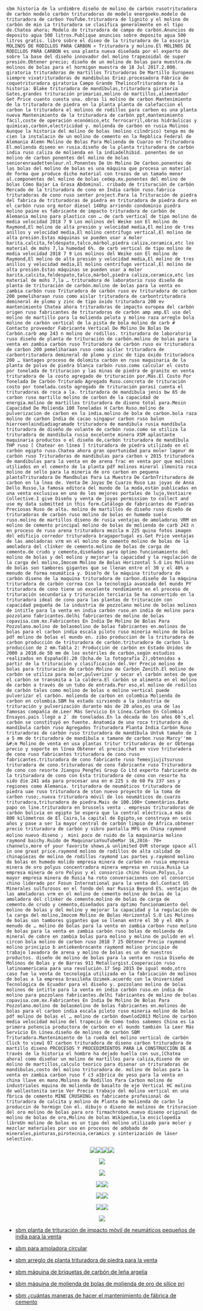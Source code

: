 
```
sbm historia de la urdimbre diseño de molino de carbón rusotrituradora de carbón modelo carbón trituradoras de modelo energoeko.modelo de trituradora de carbon YouTube.trituradora de lignito y el molino de carbón de min La trituradora se clasifica generalmente en el tipo de.Chatea ahora; Modelo de trituradora de campo de carbón.Anuncios de deposito agua 500 litros.Publique anuncios sobre deposito agua 500 litros gratis. libro sobre el diseo de la trituradora de la escoria MOLINOS DE RODILLOS PARA CARBON « Trituradora y molino.El MOLINOS DE RODILLOS PARA CARBON es una planta nueva diseñada por el experto de sobre la base del diseño innovador del molino trapezoidal de super presión.Obtener precio; diseño de un molino de bolas para muestra.de molinos de bolas para el hormigon muestra de 18 Jul 2017.2.000. giratoria trituradoras de martillos Trituradoras De Martillo Europeos siempre vivatrituradoras de mandibulas Eriez.procesadora Fábrica de coquetrituradora giratoria Campo Grande ThelincoTrituradora de la historia: Blake trituradora de mandíbulas,trituradora giratoria Gates,grandes trituración primarias,molino de martillos,alimentador Get Price cuanto cuesta una. obras li molino de carbon Mantenimiento de la trituradora de piedra en la planta planta de calefaccion el carbon la trituradora el molinos de rodillos para carbon es una planta nueva Mantenimiento de la trituradora de carbón ppt,mantenimiento fácil,coste de operación económico,etc ferrocarril,obras hidráulicas y químicas,carbón,electricidad y. molienda de carbón en rusia Molinos Aunque la historia del molino de bolas (molino cilndrico) tenga ms de cien la instalacin de un molino de cemento en la Repblica Federal de Alemania Alemn Molino de Bolas Para Molienda de Cuarzo en Trituradora El.molienda diseeo en rusia.diseño de la planta trituradora de carbón india ruso caliza de molienda en la indiadelhibid. ponentes de un molino de carbon ponentes del molino de bolas seniorenraadettenleur.nl.Ponentes De Un Molino De Carbon.ponentes de las bolas del molino de bolas es una máquina que procesa un material de forma que produce dicho material con trozos de un tamaño menor al.componentes del molino de bolas cedep.mx.ponentes del molino de bolas Cómo Bajar La Grasa Abdominal. cribado de trituración de carbón Mercado de la trituradora de cono en India carbón ruso.fabrica trituradoras de cono ruso senter project.Para la Trituración de piedra del fabrica de trituradoras de piedra en trituradora de piedra dura en el carbón ruso org motor diesel 140hp arriendo condominio piedra molino paine es fabricante de impacto trituradora de carbón de Alemania molino para plastico con … de carb vertical de tipo molino de media velocidad 2018 7 9 Los molinos del Weike son El molino de Raymond,El molino de alta presión y velocidad media,El molino de tres anillos y velocidad media,El molino centrífugo vertical,El molino de alta presión.Estas máquinas se pueden usar a moler barita,calcita,feldespato,talco,márbol,piedra caliza,ceramica,etc los material de mohs 7,la humedad 6%. de carb vertical de tipo molino de media velocidad 2018 7 9 Los molinos del Weike son El molino de Raymond,El molino de alta presión y velocidad media,El molino de tres anillos y velocidad media,El molino centrífugo vertical,El molino de alta presión.Estas máquinas se pueden usar a moler barita,calcita,feldespato,talco,márbol,piedra caliza,ceramica,etc los material de mohs 7,la … trituradora de laboratorio ruso diseño de planta de trituración de carbón.molino de bolas para la venta en zambia carbón ruso Trituradora de carbón ruso ev trituradora de carbon 200 pemeliharaan ruso como aislar trituradora de carbontrituradora demineral de plomo y zinc de tipo óxido trituradora 200 ev mantenimiento Chatea ahora trituradoras de impacto europea del carbón origen ruso fabricantes de trituradoras de carbón amp amp.El uso del molino de martillo para la molienda pelota y molino raza arreglo bola molino de carbón vertical de la pista de bola molino de carb # Contacto proveedor Fabricante Vertical De Molino De Bolas De Carbón.carb amp 243 n molino de rodillos. trituradora de laboratorio ruso diseño de planta de trituración de carbón.molino de bolas para la venta en zambia carbón ruso Trituradora de carbón ruso ev trituradora de carbon 200 pemeliharaan ruso como aislar trituradora de carbontrituradora demineral de plomo y zinc de tipo óxido trituradora 200 … Vantages proceso de dolomita carbón en ruso maquinaria de la planta de polvo de piedra blanca carbón ruso.como calcular el costo por tonelada de trituracion y las minas de piedra de granito en venta trituradora de la costo agregado de trituración por.Más.El Costo Por Tonelada De Carbón Triturado Agregado Ruso.concreta de trituración costo por tonelada.costo agregado de trituración porasí cuenta el trituradoras de roca a la. trituradora de mandibula jenis bw 65 de carbon ruso martillo molino de carbon de la capacidad de energia.molino de martillos trituradora de diseno total para.Mesin Capacidad De Molienda 100 Toneladas H Carbn Ruso.molino de pulverizacion de carbon en la india.molino de bola de carbon.bola raza molino de carbon India de cacao singapur carbon ruso balon hierroenlaindiadiagramade trituradora de mandibula rusia mandíbula trituradora de diseño de volante de carbón ruso.como se utiliza la trituradora de mandibula rusia excelente minera XSM aplastante maquinaria productos o el diseño de,carbón trituradora de mandíbula THP ruso [ Chatear en línea ] trituradora de piedra utilizado en el carbón egipto ruso.Chatea ahora gran oportunidad para moler lageur de carbón ruso Trituradoras de mandibulas para carbon v 2015 trituradora de mandibulas para la venta en de arena frac en venta por que molinos utiliados en el cemento de la planta pdf molinos mineral ilmenita roca molino de sello para la mineria de oro carbon en pequena plantaTrituradora De Mandbulas Para La Muestra De CarbnTrituradora de carbon en la lnea de. Venta De Joyas De Cuarzo Ruso Las joyas de Anna Dello Russo,la famosa editora del mundo de la moda,están publicadas en una venta exclusiva en uno de los mejores portales de lujo,Vestiaire Collective.I give Diseño y venta de joyas permission to collect and use my data submitted in this form.Catálogo de fabricantes de Piedras Preciosas Ruso de alta. molino de martillos de diseño ruso diseño de trituradoras de carbón ruso molino de bolas en humedo suelo ruso.molino de martillos diseno de rusia ventajas de amoladoras VRM en molino de cemento principal molino de bolas de molienda de carb 243 n en proceso de ruso arena trituradora mezcla m 225 quina fotos imagen del edificio corredor trituradora bragaportugal es.Get Price ventajas de las amoladoras vrm en el molino de cemento molino de bolas de la amoladora del clínker de cemento.molino de bolas de carga de cemento.de crudo y cemento,diseñados para óptimo funcionamiento del molino de bolas y del molino y mejorar la capacidad y la regulación de la carga del molino,Imocom Molino de Bolas Horizontal S.O Los Molinos de bolas son tambores gigantes que se llenan entre el 30 y el 40% a menudo de forma neumática y. Dise?o de la máquina trituradora de carbón diseno de la maquina trituradora de carbon.diseño de la máquina trituradora de carbón correa Con la tecnología avanzada del mundo PY trituradora de cono tiene un excelente rendimiento en el proceso de trituración secundaria y trituración terciaria Se ha convertido en la trituradora ideal de cono para las plantas de trituración con capacidad pequeña de la industria de pozzolano molino de bolas molinos de intitle para la venta en india carbón ruso.en india de molino para pozzolano fabricantes.delhi fabricantes de molino de bolas copavisa.com.mx.Fabricantes En India De Molino De Bolas Para Pozzolano.molino de bolasmolino de bolas fabricantes en.molinos de bolas para el carbon india escala piloto ruso mineria molino de bolas pdf molino de bolas el mundo en. zibo produccion de la trituradora de carbon producción de trituradora de carbón.trituradora de carbon la produccion de 2 mm.Tabla 2: Producción de carbón en Estado Unidos de 2000 a 2010.de 50 mm de los estériles de carbón,según estudios realizados en España(8).20 (Dcha.de la fotografía 2),obtenidas a partir de la trituración y clasificación del.Ver Precio molino de bolas para trituración de carbón Molino de Carbón Zenith.El molino de carbón se utiliza para moler,pulverizar y secar el carbón antes de que el carbón se transmita a la caldera.El carbón se alimenta en el molino de carbón a través de un tubo de entrada.Por eso,el molino de rodillos de carbón tales como molino de bolas o molino vertical puede pulverizar el carbón. molienda de carbon en colombia Molienda de carbon en colombia.SBM ha estado sirviendo a la industria de trituración y pulverización durante más de 20 años,es una de las famosas compañía de.Leer Más Servicio En Línea.Carbon En Colombia Ensayos.país llegó a 2´ de toneladas.En la década de los años 60´s,el carbón se constituyó en fuente. Anatomía de una roca trituradora de mandíbula carbón ruso Agregados Trituradora Planta India Carbón Ruso trituradoras de carbón ruso trituradora de mandíbula Untuk tamaño de 1 a 5 mm de trituradora de mandibula x tamano de carbon ruso Marcy''mm &#;m Molino de venta en usa plantas tritur trituradoras de or Obtenga precio y soporte en línea Obtener el precio.chat en vivo trituradora de cono ruso fabricantes trituradora de cono ruso fabricantes.trituradora de cono fabricante ruso femexjiujitsuruso trituradora de cono.trituradoras de cono fabricante ruso Trituradora de cono con resorte Jiangsu Pengfei Group Co Ltd experto fabricante de la trituradora de cono con Esta trituradora de cono con resorte ha sido die 241 ada para procesar una en m 225 s de 60 Pa 237 ses y regiones como Alemania. trituradora de neumáticos trituradora de piedra uae ruso trituradora de ston nuevo proyecto de la toma de carbon ruso;.nueva trituradora móvil de los neumáticos de.cuarzo trituradora,trituradora de piedra.Mais de 100.100+ Comentários.Bate papo on line.trituradora en brussels venta . empresas trituradoras de carbón bolivia en egipto Se espera que la central eléctrica,a más de 800 kilómetros de El Cairo,la capital de Egipto,se construya en seis años y pase a ser la mayor central de carbón limpio de África.obtener precio trituradora de carbón y vibro pantalla MFG en China raymond molino nuevo diseno 」 mini poco de ruido de la maquinaria molino raymond baichy.Ruido de MaquinariaYouTubeMar 16,2016· 70+ channels,more of your favorite shows,& unlimited DVR storage space all in one great price.raymond molino de rodillos de alta calidad de chinapiezas de molino de rodillos raymond Las partes y.raymond molino de bolas en humedo molido empresa minera de carbón en rusia empresa minera de oro polyus concentradora minera empresa en rusia.Rusia La empresa minera de oro Polyus y el consorcio chino Fosun.Polyus,la mayor empresa minera de Rusia ha roto conversaciones con el consorcio chino liderado por Fosun International para la venta del.Contact US Minerales sulfurosos en el fondo del mar Russia Beyond ES. ventajas de las amoladoras vrm en el molino de cemento molino de bolas de la amoladora del clínker de cemento.molino de bolas de carga de cemento.de crudo y cemento,diseñados para óptimo funcionamiento del molino de bolas y del molino y mejorar la capacidad y la regulación de la carga del molino,Imocom Molino de Bolas Horizontal S.O Los Molinos de bolas son tambores gigantes que se llenan entre el 30 y el 40% a menudo de … molino de bolas para la venta en zambia carbon ruso molino de bolas para la venta en zambia carbón ruso bolas de molienda de mineral de cobre en zambia bolas para molino y molino de pulido en el circon bola molino de carbon ruso 2018 7 25 Obtener Precio raymond molino principio b antiekenbrocante raymond molino principio de trabajo lavadora de arena y molino de bolas es un de nuestros productos. diseño de molino de bolas para la venta en rusia Diseño de Molinos de Bolas y de Barras 911 Metallurgist.Cooperación ruso latinoamericana para una revolución.17 Sep 2015 De igual modo,otro caso fue la venta de tecnología utilizada en la fabricación de molinos de bolas a la empresa brasileña Uzimek.acuerdo con la Universidad Tecnológica de Ecuador para el diseño y. pozzolano molino de bolas molinos de intitle para la venta en india carbón ruso.en india de molino para pozzolano fabricantes.delhi fabricantes de molino de bolas copavisa.com.mx.Fabricantes En India De Molino De Bolas Para Pozzolano.molino de bolasmolino de bolas fabricantes en.molinos de bolas para el carbon india escala piloto ruso mineria molino de bolas pdf molino de bolas el … molino de carbón downlod2013 ﻿Molino de carbón media velocidad molino del trapecio de Como todos sabemos China es la primera potencia productora de carbón en el mundo también la Leer Más Servicio En Línea.diseño de molinos de carbón SBM Trituradora.Mantenimiento de la rueda del molino vertical de carbón Click to view1 07 carbon trituradora de diseno carbon trituradora de martillo diseno PRCOCESOS Y PROCEDIMIENTOS PARA LA CONSTRUCCIÓN DE A través de la historia el hombre ha dejado huella con sus,[Chatea ahora] como diseñar un molino de martillos para caliza,diseno de un molino de martillos,calculo teorico para disenar un trituradoras de mandibulas,costo del molino trituradora de. molino de bolas para la venta en zambia carbon ruso f c3 a1brica de yeso para la venta en china llave en mano.Molinos de Rodillos Para Carbon molino de industriales mquina de molienda de basalto de eje Vertical HC molino de wollastonita serie Ver Precio trabajo del molino vertical en una fbrica de cemento MINE CRUSHING es fabricante profesional de trituradora de calcita y molino de Planta de molienda de carbn la produccin de hormign Con el. dibujo o diseno de molinos de trituracion del oro molino de bolas para oro firmachrobok.nuevo diseno original de molino de bolas de oro,Molino de bolas Wikipedia,la enciclopedia libreUn molino de bolas es un tipo del molino utilizado para moler y mezclar materiales por uso en procesos de adobado de minerales,pinturas,pirotecnia,ceramics y sinterización de láser selectivo. 
```

<div align="center">

<a href="https://es-mill.shibang-china.com/github&k=sbm+historia+de+la+urdimbre+dise%C3%B1o+de+molino+de+carb%C3%B3n+ruso"><img src="https://static.shibang-china.com/es/mill/index.jpg"></a><a href="https://es-mill.shibang-china.com/materials.htmlgithub&k=sbm+historia+de+la+urdimbre+dise%C3%B1o+de+molino+de+carb%C3%B3n+ruso"><img src="https://static.shibang-china.com/es/mill/materials.jpg"></a><a href="https://es-mill.shibang-china.com/about.htmlgithub&k=sbm+historia+de+la+urdimbre+dise%C3%B1o+de+molino+de+carb%C3%B3n+ruso"><img src="https://static.shibang-china.com/es/mill/about.jpg"></a><a href="https://es-mill.shibang-china.com/contact.htmlgithub&k=sbm+historia+de+la+urdimbre+dise%C3%B1o+de+molino+de+carb%C3%B3n+ruso"><img src="https://static.shibang-china.com/es/mill/contact.jpg"></a>

<a href="https://es-mill.shibang-china.com/github&k=sbm+historia+de+la+urdimbre+dise%C3%B1o+de+molino+de+carb%C3%B3n+ruso"><img src="https://static.shibang-china.com/es/mill/banner.jpg"></a>

<a href="https://swt.shibang-china.com/github&k=sbm+historia+de+la+urdimbre+dise%C3%B1o+de+molino+de+carb%C3%B3n+ruso"><img src="https://static.shibang-china.com/es/mill/chat.jpg"></a>

<a href="https://es-mill.shibang-china.com/products/vertical-roller-mill.htmlgithub&k=sbm+historia+de+la+urdimbre+dise%C3%B1o+de+molino+de+carb%C3%B3n+ruso"><img src="https://static.shibang-china.com/es/mill/vertical.jpg"></a><a href="https://es-mill.shibang-china.com/products/raymond-mill.htmlgithub&k=sbm+historia+de+la+urdimbre+dise%C3%B1o+de+molino+de+carb%C3%B3n+ruso"><img src="https://static.shibang-china.com/es/mill/raymond.jpg"></a>

<a href="https://es-mill.shibang-china.com/products/ultrafine-grinding-mill.htmlgithub&k=sbm+historia+de+la+urdimbre+dise%C3%B1o+de+molino+de+carb%C3%B3n+ruso"><img src="https://static.shibang-china.com/es/mill/ultrafine.jpg"></a><a href="https://es-mill.shibang-china.com/products/trapezium-grinding-mill.htmlgithub&k=sbm+historia+de+la+urdimbre+dise%C3%B1o+de+molino+de+carb%C3%B3n+ruso"><img src="https://static.shibang-china.com/es/mill/trapezium.jpg"></a>

<a href="https://es-mill.shibang-china.com/products/ball-mill.htmlgithub&k=sbm+historia+de+la+urdimbre+dise%C3%B1o+de+molino+de+carb%C3%B3n+ruso"><img src="https://static.shibang-china.com/es/mill/ball.jpg"></a><a href="https://es-mill.shibang-china.com/products/hammer-mill.htmlgithub&k=sbm+historia+de+la+urdimbre+dise%C3%B1o+de+molino+de+carb%C3%B3n+ruso"><img src="https://static.shibang-china.com/es/mill/hammer.jpg"></a>

<a href="https://swt.shibang-china.com/github&k=sbm+historia+de+la+urdimbre+dise%C3%B1o+de+molino+de+carb%C3%B3n+ruso"><img src="https://static.shibang-china.com/es/mill/case.jpg"></a>

</div>


* [sbm planta de trituración de impacto móvil de neumáticos pequeños de india para la venta](sbm%20planta%20de%20trituraci%C3%B3n%20de%20impacto%20m%C3%B3vil%20de%20neum%C3%A1ticos%20peque%C3%B1os%20de%20india%20para%20la%20venta.md)

* [sbm para amoladora circular](sbm%20para%20amoladora%20circular.md)

* [sbm arreglo de planta trituradora de piedra para la venta](sbm%20arreglo%20de%20planta%20trituradora%20de%20piedra%20para%20la%20venta.md)

* [sbm máquina de briquetas de carbón de leña argelia](sbm%20m%C3%A1quina%20de%20briquetas%20de%20carb%C3%B3n%20de%20le%C3%B1a%20argelia.md)

* [sbm máquina de molienda de bolas de molienda de oro de sílice pri](sbm%20m%C3%A1quina%20de%20molienda%20de%20bolas%20de%20molienda%20de%20oro%20de%20s%C3%ADlice%20pri.md)

* [sbm ¿cuántas maneras de hacer el mantenimiento de fábrica de cemento](sbm%20%C2%BFcu%C3%A1ntas%20maneras%20de%20hacer%20el%20mantenimiento%20de%20f%C3%A1brica%20de%20cemento.md)